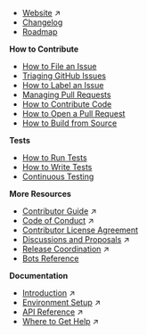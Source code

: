 - [Website](https://reactnative.dev) ↗
- [Changelog](Changelog)
- [Roadmap](Roadmap)

**How to Contribute**
- [How to File an Issue](How-to-File-an-Issue)
- [Triaging GitHub Issues](Triaging-GitHub-Issues)
- [How to Label an Issue](How-to-Label-an-Issue)
- [Managing Pull Requests](Managing-Pull-Requests)
- [How to Contribute Code](How-to-Contribute-Code)
- [How to Open a Pull Request](How-to-Open-a-Pull-Request)
- [How to Build from Source](Building-from-source)

**Tests**
- [How to Run Tests](Tests#running-tests)
- [How to Write Tests](Tests#writing-tests)
- [Continuous Testing](Tests#continuous-testing)

**More Resources**
- [Contributor Guide](https://github.com/facebook/react-native/blob/master/CONTRIBUTING.md) ↗
- [Code of Conduct](https://code.fb.com/codeofconduct/) ↗
- [Contributor License Agreement](Contributor-License-Agreement)
- [Discussions and Proposals](https://github.com/react-native-community/discussions-and-proposals) ↗
- [Release Coordination](https://github.com/react-native-community/react-native-releases) ↗
- [Bots Reference](Bots)

**Documentation**
- [Introduction](https://reactnative.dev/docs/getting-started) ↗
- [Environment Setup](https://reactnative.dev/docs/environment-setup) ↗
- [API Reference](https://reactnative.dev/docs/components-and-apis) ↗
- [Where to Get Help](https://reactnative.dev/help) ↗
